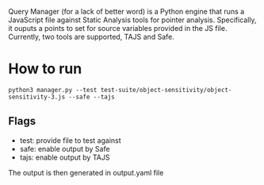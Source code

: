 Query Manager (for a lack of better word) is a Python engine that runs a JavaScript file against Static Analysis tools for pointer analysis. Specifically, it ouputs a points to set for source variables provided in the JS file. 
Currently, two tools are supported, TAJS and Safe. 

# How to run
```
python3 manager.py --test test-suite/object-sensitivity/object-sensitivity-3.js --safe --tajs
``` 

## Flags
- test: provide file to test against 
- safe: enable output by Safe
- tajs: enable output by TAJS

The output is then generated in output.yaml file

